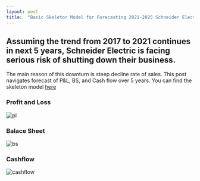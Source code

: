 ```yaml
---
layout: post
title:  "Basic Skeleton Model for Forecasting 2021-2025 Schneider Electric Korea PL and BS"
---
```


## Assuming the trend from 2017 to 2021 continues in next 5 years, Schneider Electric is facing serious risk of shutting down their business.
The main reason of this downturn is steep decline rate of sales. This post navigates forecast of P&L, BS, and Cash flow over 5 years. 
You can find the skeleton model [here](https://github.com/Jihyesh/Jihyesh.github.io/blob/master/assets/SchneiderElectric/Schneider%20Electric_2017-2020%20and%20forecast.xlsx)

### Profit and Loss
![pl](https://github.com/user-attachments/assets/7cc9cb96-b5e6-4470-961d-ec9e65d8ce0b)

### Balace Sheet
![bs](https://github.com/user-attachments/assets/af55e8e3-f417-4b0c-989c-9a06398f85cb)

### Cashflow
![cashflow](https://github.com/user-attachments/assets/b4249beb-41e9-4b0d-930d-0f587da2dbba)
